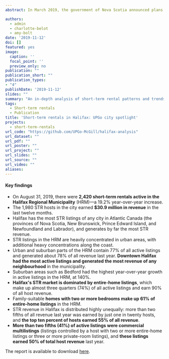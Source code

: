 ```yaml
---
abstract: In March 2019, the government of Nova Scotia announced plans to modernize its laws governing tourist accommodations in order to regulate short-term rentals (STRs). STRs are currently unregulated in the province, but the incoming changes (due to take effect in 2020) would require commercial STR hosts to register with the Province and pay equivalent taxes to traditional hotels, while “home-sharers” renting their primary residence would remain unregulated. This report describes the current state of Halifax’s STR market using big-data spatial analysis, and develops two future scenarios to explore the implications of the proposed laws for further regulation of STRs at the municipal level.

authors:
  - admin
  - charlotte-belot
  - amy-bolt
date: '2019-11-12'
doi: []
featured: yes
image:
  caption: ''
  focal_point: ''
  preview_only: no
publication: ""
publication_short: ""
publication_types:
- "4"
publishDate: '2019-11-12'
slides: ""
summary: "An in-depth analysis of short-term rental patterns and trends in the Halifax Regional Municipality"
tags:
  - Short-term rentals
  - Publication
title: 'Short-term rentals in Halifax: UPGo city spotlight'
projects:
  - short-term-rentals
url_code: "https://github.com/UPGo-McGill/halifax-analysis"
url_dataset: ""
url_pdf: ""
url_poster: ""
url_project: ""
url_slides: ""
url_source: ""
url_video: ""
aliases:
---
```


#### Key findings

- On August 31, 2019, there were **2,420 short-term rentals active in the Halifax Regional Municipality** (HRM)—a 19.2% year-over-year increase.
- The 1,980 STR hosts in the city earned **$30.9 million in revenue** in the last twelve months.
- Halifax has the most STR listings of any city in Atlantic Canada (the provinces of Nova Scotia, New Brunswick, Prince Edward Island, and Newfoundland and Labrador), and generates by far the most STR revenue.
- STR listings in the HRM are heavily concentrated in urban areas, with additional heavy concentrations along the coast.
- Urban and suburban parts of the HRM contain 77% of all active listings and generated about 78% of all revenue last year. **Downtown Halifax had the most active listings and generated the most revenue of any neighbourhood** in the municipality.
- Suburban areas such as Bedford had the highest year-over-year growth in active listings in the HRM, at 140%.
- **Halifax's STR market is dominated by entire-home listings**, which make up almost three quarters (74%) of all active listings and earn 90% of all host revenue.
- Family-suitable **homes with two or more bedrooms make up 61% of entire-home listings** in the HRM.
- STR revenue in Halifax is distributed highly unequally: more than two fifths of all revenue last year was earned by just one in twenty hosts, and **the top ten percent of hosts earned 55% of all revenue**.
- **More than two fifths (41%) of active listings were commercial multilistings** (listings controlled by a host with two or more entire-home listings or three or more private-room listings), and **these listings earned 50% of total host revenue** last year.

The report is available to download [here](short-term-rentals-in-halifax.pdf).